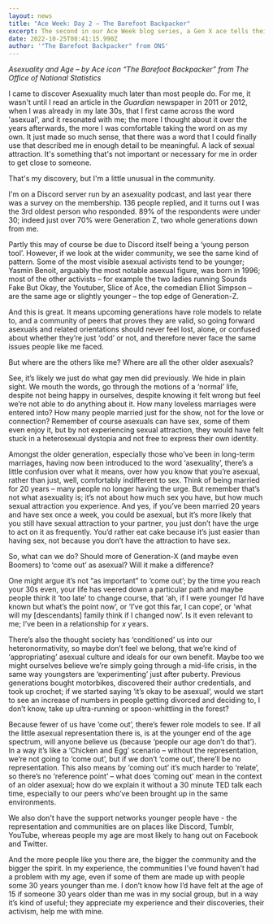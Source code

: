 ```yaml
---
layout: news
title: "Ace Week: Day 2 – The Barefoot Backpacker"
excerpt: The second in our Ace Week blog series, a Gen X ace tells their story
date: 2022-10-25T08:41:15.990Z
author: '"The Barefoot Backpacker" from ONS'
---
```

*Asexuality and Age – by Ace icon “The Barefoot Backpacker” from The Office of National Statistics*

I came to discover Asexuality much later than most people do. For me, it wasn't until I read an article in the *Guardian* newspaper in 2011 or 2012, when I was already in my late 30s, that I first came across the word 'asexual', and it resonated with me; the more I thought about it over the years afterwards, the more I was comfortable taking the word on as my own. It just made so much sense, that there was a word that I could finally use that described me in enough detail to be meaningful. A lack of sexual attraction. It's something that's not important or necessary for me in order to get close to someone.

That's my discovery, but I'm a little unusual in the community.

I'm on a Discord server run by an asexuality podcast, and last year there was a survey on the membership. 136 people replied, and it turns out I was the 3rd oldest person who responded. 89% of the respondents were under 30; indeed just over 70% were Generation Z, two whole generations down from me.

Partly this may of course be due to Discord itself being a ‘young person tool’. However, if we look at the wider community, we see the same kind of pattern. Some of the most visible asexual activists tend to be younger; Yasmin Benoit, arguably the most notable asexual figure, was born in 1996; most of the other activists – for example the two ladies running Sounds Fake But Okay, the Youtuber, Slice of Ace, the comedian Elliot Simpson – are the same age or slightly younger – the top edge of Generation-Z.

And this is great. It means upcoming generations have role models to relate to, and a community of peers that proves they are valid, so going forward asexuals and related orientations should never feel lost, alone, or confused about whether they’re just ‘odd’ or not, and therefore never face the same issues people like me faced.

But where are the others like me? Where are all the other older asexuals?

See, it’s likely we just do what gay men did previously. We hide in plain sight. We mouth the words, go through the motions of a ‘normal’ life, despite not being happy in ourselves, despite knowing it felt wrong but feel we’re not able to do anything about it. How many loveless marriages were entered into? How many people married just for the show, not for the love or connection? Remember of course asexuals can have sex, some of them even enjoy it, but by not experiencing sexual attraction, they would have felt stuck in a heterosexual dystopia and not free to express their own identity.

Amongst the older generation, especially those who’ve been in long-term marriages, having now been introduced to the word ‘asexuality’, there’s a little confusion over what it means, over how you know that you’re asexual, rather than just, well, comfortably indifferent to sex. Think of being married for 20 years – many people no longer having the urge. But remember that’s not what asexuality is; it’s not about how much sex you have, but how much sexual attraction you experience. And yes, if you’ve been married 20 years and have sex once a week, you could be asexual, but it’s more likely that you still have sexual attraction to your partner, you just don’t have the urge to act on it as frequently. You’d rather eat cake because it’s just easier than having sex, not because you don’t have the attraction to have sex.

So, what can we do? Should more of Generation-X (and maybe even Boomers) to ‘come out’ as asexual? Will it make a difference?

One might argue it’s not “as important” to ‘come out’; by the time you reach your 30s even, your life has veered down a particular path and maybe people think it ‘too late’ to change course, that ‘ah, if I were younger I’d have known but what’s the point now’, or ‘I’ve got this far, I can cope’, or ‘what will my \[descendants] family think if I changed now’. Is it even relevant to me; I’ve been in a relationship for *x* years.

There’s also the thought society has ‘conditioned’ us into our heteronormativity, so maybe don’t feel we belong, that we’re kind of ‘appropriating’ asexual culture and ideals for our own benefit. Maybe too we might ourselves believe we’re simply going through a mid-life crisis, in the same way youngsters are ‘experimenting’ just after puberty. Previous generations bought motorbikes, discovered their author credentials, and took up crochet; if we started saying ‘it’s okay to be asexual’, would we start to see an increase of numbers in people getting divorced and deciding to, I don’t know, take up ultra-running or spoon-whittling in the forest?

Because fewer of us have ‘come out’, there’s fewer role models to see. If all the little asexual representation there is, is at the younger end of the age spectrum, will anyone believe us (because ‘people our age don’t do that’). In a way it’s like a ‘Chicken and Egg’ scenario – without the representation, we’re not going to ‘come out’, but if we don’t ‘come out’, there’ll be no representation. This also means by ‘coming out’ it’s much harder to ‘relate’, so there’s no ‘reference point’ – what does ‘coming out’ mean in the context of an older asexual; how do we explain it without a 30 minute TED talk each time, especially to our peers who’ve been brought up in the same environments.

We also don't have the support networks younger people have - the representation and communities are on places like Discord, Tumblr, YouTube, whereas people my age are most likely to hang out on Facebook and Twitter.

And the more people like you there are, the bigger the community and the bigger the spirit. In my experience, the communities I’ve found haven’t had a problem with my age, even if some of them are made up with people some 30 years younger than me. I don’t know how I’d have felt at the age of 15 if someone 30 years older than me was in my social group, but in a way it’s kind of useful; they appreciate my experience and their discoveries, their activism, help me with mine.